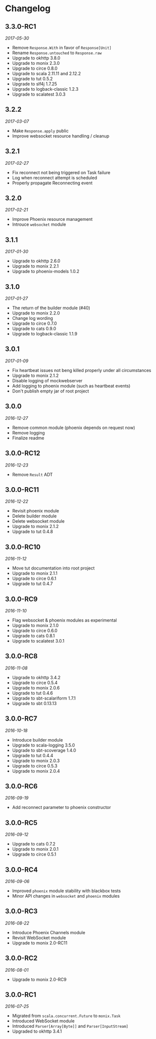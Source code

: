 # Changelog

## 3.3.0-RC1

_2017-05-30_

 * Remove `Response.With` in favor of `Response[Unit]`
 * Rename `Response.untouched` to `Response.raw`
 * Upgrade to okhttp 3.8.0
 * Upgrade to monix 2.3.0
 * Upgrade to circe 0.8.0
 * Upgrade to scala 2.11.11 and 2.12.2
 * Upgrade to tut 0.5.2
 * Upgrade to slf4j 1.7.25
 * Upgrade to logback-classic 1.2.3
 * Upgrade to scalatest 3.0.3

## 3.2.2

_2017-03-07_

 * Make `Response.apply` public
 * Improve websocket resource handling / cleanup

## 3.2.1

_2017-02-27_

 * Fix reconnect not being triggered on Task failure
 * Log when reconnect attempt is scheduled
 * Properly propagate Reconnecting event

## 3.2.0

_2017-02-21_

 * Improve Phoenix resource management
 * Introuce `websocket` module

## 3.1.1

_2017-01-30_

 * Upgrade to okhttp 2.6.0
 * Upgrade to monix 2.2.1
 * Upgrade to phoenix-models 1.0.2
 
## 3.1.0

_2017-01-27_

 * The return of the builder module (#40)
 * Upgrade to monix 2.2.0
 * Change log wording
 * Upgrade to circe 0.7.0
 * Upgrade to cats 0.9.0
 * Upgrade to logback-classic 1.1.9

## 3.0.1

_2017-01-09_

 * Fix heartbeat issues not beng killed properly under all circumstances
 * Upgrade to monix 2.1.2
 * Disable logging of mockwebserver
 * Add logging to phoenix module (such as heartbeat events)
 * Don't publish empty jar of root project

## 3.0.0

_2016-12-27_

 * Remove common module (phoenix depends on request now)
 * Remove logging
 * Finalize readme

## 3.0.0-RC12

_2016-12-23_

 * Remove `Result` ADT

## 3.0.0-RC11

_2016-12-22_

 * Revisit phoenix module
 * Delete builder module
 * Delete websocket module
 * Upgrade to monix 2.1.2
 * Upgrade to tut 0.4.8

## 3.0.0-RC10

_2016-11-12_

 * Move tut documentation into root project
 * Upgrade to monix 2.1.1
 * Upgrade to circe 0.6.1
 * Upgrade to tut 0.4.7

## 3.0.0-RC9

_2016-11-10_

 * Flag websocket & phoenix modules as experimental
 * Upgrade to monix 2.1.0
 * Upgrade to circe 0.6.0
 * Upgrade to cats 0.8.1
 * Upgrade to scalatest 3.0.1

## 3.0.0-RC8

_2016-11-08_

 * Upgrade to okhttp 3.4.2
 * Upgrade to circe 0.5.4
 * Upgrade to monix 2.0.6
 * Upgrade to tut 0.4.6
 * Upgrade to sbt-scalariform 1.7.1
 * Upgrade to sbt 0.13.13

## 3.0.0-RC7

_2016-10-18_

 * Introduce builder module
 * Upgrade to scala-logging 3.5.0
 * Upgrade to sbt-scoverage 1.4.0
 * Upgrade to tut 0.4.4
 * Upgrade to monix 2.0.3
 * Upgrade to circe 0.5.3
 * Upgrade to monix 2.0.4

## 3.0.0-RC6

_2016-09-19_

 * Add reconnect parameter to phoenix constructor

## 3.0.0-RC5

_2016-09-12_

 * Upgrade to cats 0.7.2
 * Upgrade to monix 2.0.1
 * Upgrade to circe 0.5.1

## 3.0.0-RC4

_2016-09-06_

 * Improved `phoenix` module stability with blackbox tests
 * Minor API changes in `websocket` and `phoenix` modules

## 3.0.0-RC3

_2016-08-22_

 * Introduce Phoenix Channels module
 * Revisit WebSocket module
 * Upgrade to monix 2.0-RC11

## 3.0.0-RC2

_2016-08-01_

 * Upgrade to monix 2.0-RC9

## 3.0.0-RC1

_2016-07-25_

 * Migrated from `scala.concurrent.Future` to `monix.Task`
 * Introduced WebSocket module
 * Introduced `Parser[Array[Byte]]` and `Parser[InputStream]`
 * Upgraded to okhttp 3.4.1

